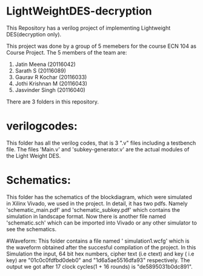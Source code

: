 # LightWeightDES-decryption

This Repository has a verilog project of implementing Lightweight DES(decryption only).

This project was done by a group of 5 memebers for the course ECN 104 as Course Project. The 5 members of the team are:

1. Jatin Meena (20116042)
2. Sarath S (20116089)
3. Gaurav R Kochar (20116033)
4. Jothi Krishnan M (20116043)
5. Jasvinder Singh (20116040)

There are 3 folders in this repository.



# verilogcodes:
  This folder has all the verilog codes, that is 3 ".v" files including a testbench file. The files 'Main.v' and 'subkey-generator.v' are
the actual modules of the Light Weight DES.

# Schematics:
  This folder has the schematics of the blockdiagram, which were simulated in Xilinx Vivado, we used in the project. In detail, it has two pdfs.
 Namely 'schematic_main.pdf' and 'schematic_subkey.pdf' which contains the simulation in landscape format. Now there is another file named
 'schematic.sch' which can be imported into Vivado or any other simulator to see the schematics.
 
 #Waveform:
    This folder contains a file named ' simulation1.wcfg' which is the waveform obtained after the succesful compilation of the project.
    In this Simulation the input, 64 bit hex numbers, cipher text (i.e ctext) and key ( i.e key) are "01c0c0fdfbd0deb0" and "1d6a5ae5516dfa93" respectively.
    The output we got after 17 clock cycles(1 + 16 rounds) is "de5895031b0dc891".

